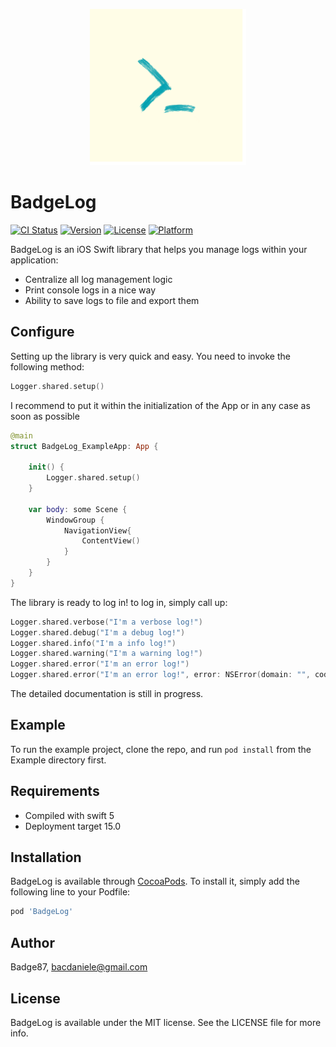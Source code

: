 <p align="center">
<img src="https://github.com/Badge87/BadgeLog/blob/master/Example/BadgeLog/Images.xcassets/AppIcon.appiconset/1024.png?raw=true" width="250" height="250">
</p>

# BadgeLog

[![CI Status](https://img.shields.io/travis/Badge87/BadgeLog.svg?style=flat)](https://travis-ci.org/Badge87/BadgeLog)
[![Version](https://img.shields.io/cocoapods/v/BadgeLog.svg?style=flat)](https://cocoapods.org/pods/BadgeLog)
[![License](https://img.shields.io/cocoapods/l/BadgeLog.svg?style=flat)](https://cocoapods.org/pods/BadgeLog)
[![Platform](https://img.shields.io/cocoapods/p/BadgeLog.svg?style=flat)](https://cocoapods.org/pods/BadgeLog)

BadgeLog is an iOS Swift library that helps you manage logs within your application:

- Centralize all log management logic
- Print console logs in a nice way
- Ability to save logs to file and export them

## Configure
Setting up the library is very quick and easy. You need to invoke the following method:

```swift
Logger.shared.setup()
```
I recommend to put it within the initialization of the App or in any case as soon as possible
```swift
@main
struct BadgeLog_ExampleApp: App {
    
    init() {
        Logger.shared.setup()
    }
    
    var body: some Scene {
        WindowGroup {
            NavigationView{
                ContentView()
            }
        }
    }
}
```

The library is ready to log in! to log in, simply call up:

```swift
Logger.shared.verbose("I'm a verbose log!")
Logger.shared.debug("I'm a debug log!")
Logger.shared.info("I'm a info log!")
Logger.shared.warning("I'm a warning log!")
Logger.shared.error("I'm an error log!")
Logger.shared.error("I'm an error log!", error: NSError(domain: "", code: 999, userInfo: [NSLocalizedDescriptionKey: "Fake Exception"]))
```

The detailed documentation is still in progress.

## Example

To run the example project, clone the repo, and run `pod install` from the Example directory first.

## Requirements
- Compiled with swift 5
- Deployment target 15.0

## Installation

BadgeLog is available through [CocoaPods](https://cocoapods.org). To install
it, simply add the following line to your Podfile:

```ruby
pod 'BadgeLog'
```

## Author

Badge87, bacdaniele@gmail.com

## License

BadgeLog is available under the MIT license. See the LICENSE file for more info.
